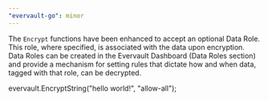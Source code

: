 ```yaml
---
"evervault-go": minor
---
```


The `Encrypt` functions have been enhanced to accept an optional Data Role. This role, where specified, is associated with the data upon encryption. Data Roles can be created in the Evervault Dashboard (Data Roles section) and provide a mechanism for setting rules that dictate how and when data, tagged with that role, can be decrypted.

evervault.EncryptString("hello world!", "allow-all");
